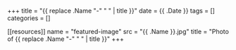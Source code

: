 +++
title = "{{ replace .Name "-" " " | title }}"
date = {{ .Date }}
tags = []
categories = []

[[resources]]
  name = "featured-image"
  src = "{{ .Name }}.jpg"
  title = "Photo of {{ replace .Name "-" " " | title }}"
+++

